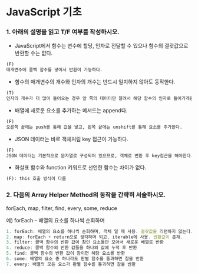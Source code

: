 # JavaScript 기초

### 1. 아래의 설명을 읽고 T/F 여부를 작성하시오.

- JavaScript에서 함수는 변수에 할당, 인자로 전달할 수 있으나 함수의 결괏값으로 반환할 수는 없다. 

```python
(F)
매개변수에 콜백 함수를 넣어서 반환이 가능하다.
```

- 함수의 매개변수의 개수와 인자의 개수는 반드시 일치하지 않아도 동작한다. 

```python
(T)
인자의 개수가 더 많이 들어오는 경우 앞 쪽의 데이터만 잘려서 해당 함수의 인자로 들어가게된다.
```

- 배열에 새로운 요소를 추가하는 메서드는 append다. 

```python
(F)
오른쪽 끝에는 push를 통해 값을 넣고, 왼쪽 끝에는 unshift를 통해 요소를 추가한다. 
```

- JSON 데이터는 바로 객체처럼 key 접근이 가능하다. 

```python
(F)
JSON 데이터는 기본적으로 문자열로 구성되어 있으므로, 객체로 변환 후 key접근을 해야한다.
```

- 화살표 함수와 function 키워드로 선언한 함수는 차이가 없다.

```python
(F): this 호출 방식이 다름
```



### 2. 다음의 Array Helper Method의 동작을 간략히 서술하시오.

forEach, map, filter, find, every, some, reduce 

예) forEach – 배열의 요소를 하나씩 순회하며 

```js
1. forEach: 배열의 요소를 하나씩 순회하며, 객체 일 때 사용. 결괏값을 리턴하지 않는다.
2. map: forEach + return으로 생각하며 되고, iterable에 사용. 반환값이 존재.
3. filter: 콜백 함수의 반환 값이 참인 요소들만 모아서 새로운 배열로 반환
4. reduce: 콜백 함수의 반환 값들을 하나의 값에 누적 후 반환
5. find: 콜백 함수의 반환 값이 참이면 해당 요소를 반환
6. some: 배열의 요소 중 하나라도 판별 함수를 통과하면 참을 반환
7. every: 배열의 모든 요소가 판별 함수를 통과하면 참을 반환
```

